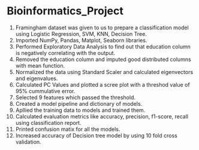 # Bioinformatics_Project
1. Framingham dataset was given to us to prepare a classification model using Logistic Regression, SVM, KNN, Decision Tree.
2. Imported NumPy, Pandas, Matplot, Seaborn libraries.
3. Performed Exploratory Data Analysis to find out that education column is negatively correlating with the output.
4. Removed the education column and imputed good distributed columns with mean function.
5. Normalized the data using Standard Scaler and calculated eigenvectors and eigenvalues.
6. Calculated PC Values and plotted a scree plot with a threshod value of 95% cummulative error.
7. Selected 9 features which passed the threshold.
8. Created a model pipeline and dictionary of models.
9. Apllied the training data to models and trained them.
10. Calculated evaluation metrics like accuracy, precision, f1-score, recall using classification report.
11. Printed confusion matix for all the models.
12. Increased accuracy of Decision tree model by using 10 fold cross validation.

